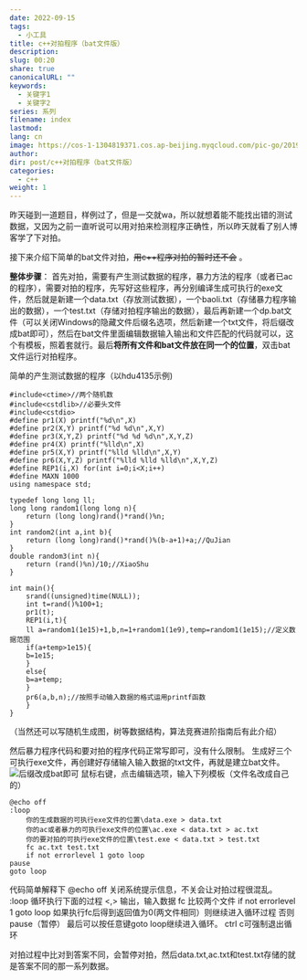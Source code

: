 ```yaml
---
date: 2022-09-15
tags:
  - 小工具
title: c++对拍程序（bat文件版）
description: 
slug: 00:20
share: true
canonicalURL: ""
keywords:
  - 关键字1
  - 关键字2
series: 系列
filename: index
lastmod: 
lang: cn
image: https://cos-1-1304819371.cos.ap-beijing.myqcloud.com/pic-go/20190813143422160.png?imageSlim
author: 
dir: post/c++对拍程序（bat文件版）
categories:
  - c++
weight: 1
---
```


昨天碰到一道题目，样例过了，但是一交就wa，所以就想着能不能找出错的测试数据，又因为之前一直听说可以用对拍来检测程序正确性，所以昨天就看了别人博客学了下对拍。

接下来介绍下简单的bat文件对拍，~~用c++程序对拍的暂时还不会~~ 。

**整体步骤**：
首先对拍，需要有产生测试数据的程序，暴力方法的程序（或者已ac的程序），需要对拍的程序，先写好这些程序，再分别编译生成可执行的exe文件，然后就是新建一个data.txt（存放测试数据），一个baoli.txt（存储暴力程序输出的数据），一个test.txt（存储对拍程序输出的数据），最后再新建一个dp.bat文件（可以关闭Windows的隐藏文件后缀名选项，然后新建一个txt文件，将后缀改成bat即可），然后在bat文件里面编辑数据输入输出和文件匹配的代码就可以，这个有模板，照着套就行。最后**将所有文件和bat文件放在同一个的位置**，双击bat文件运行对拍程序。

简单的产生测试数据的程序（以hdu4135示例)

```
#include<ctime>//两个随机数
#include<cstdlib>//必要头文件
#include<cstdio>
#define pr1(X) printf("%d\n",X)
#define pr2(X,Y) printf("%d %d\n",X,Y)
#define pr3(X,Y,Z) printf("%d %d %d\n",X,Y,Z)
#define pr4(X) printf("%lld\n",X)
#define pr5(X,Y) printf("%lld %lld\n",X,Y)
#define pr6(X,Y,Z) printf("%lld %lld %lld\n",X,Y,Z)
#define REP1(i,X) for(int i=0;i<X;i++)
#define MAXN 1000
using namespace std;

typedef long long ll;
long long random1(long long n){
	return (long long)rand()*rand()%n;
}
int random2(int a,int b){
	return (long long)rand()*rand()%(b-a+1)+a;//QuJian 
}
double random3(int n){
	return (rand()%n)/10;//XiaoShu
}

int main(){
    srand((unsigned)time(NULL));
    int t=rand()%100+1;
    pr1(t);
    REP1(i,t){
    ll a=random1(1e15)+1,b,n=1+random1(1e9),temp=random1(1e15);//定义数据范围
    if(a+temp>1e15){
    b=1e15;
    }
    else{
    b=a+temp;
    }
    pr6(a,b,n);//按照手动输入数据的格式运用printf函数
    }
}
```

（当然还可以写随机生成图，树等数据结构，算法竞赛进阶指南后有此介绍）

然后暴力程序代码和要对拍的程序代码正常写即可，没有什么限制。
生成好三个可执行exe文件，再创建好存储输入输入数据的txt文件，再就是建立bat文件。
![后缀改成bat即可](https://cos-1-1304819371.cos.ap-beijing.myqcloud.com/pic-go/20190813143422160.png?imageSlim)
鼠标右键，点击编辑选项，输入下列模板（文件名改成自己的）

```
@echo off
:loop
	你的生成数据的可执行exe文件的位置\data.exe > data.txt
	你的ac或者暴力的可执行exe文件的位置\ac.exe < data.txt > ac.txt
	你的要对拍的可执行exe文件的位置\test.exe < data.txt > test.txt
	fc ac.txt test.txt
	if not errorlevel 1 goto loop
pause
goto loop

```

代码简单解释下
@echo off 关闭系统提示信息，不关会让对拍过程很混乱。
:loop 循环执行下面的过程
<,> 输出，输入数据
fc 比较两个文件
if not errorlevel 1 goto loop 如果执行fc后得到返回值为0(两文件相同）则继续进入循环过程
否则pause（暂停）
最后可以按任意键goto loop继续进入循环。
ctrl c可强制退出循环

对拍过程中比对到答案不同，会暂停对拍，然后data.txt,ac.txt和test.txt存储的就是答案不同的那一系列数据。
